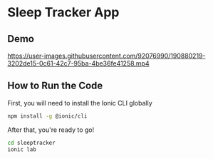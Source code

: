 # Sleep Tracker App

## Demo

https://user-images.githubusercontent.com/92076990/190880219-3202de15-0c61-42c7-95ba-4be36fe41258.mp4

## How to Run the Code

First, you will need to install the Ionic CLI globally

```sh
npm install -g @ionic/cli
```

After that, you're ready to go!

```sh
cd sleeptracker
ionic lab
```
